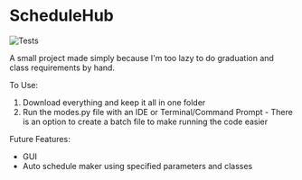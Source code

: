 # ScheduleHub
![Tests](https://github.com/ethanc-ec/ScheduleHub/blob/main/.github/workflows/tests.yml/badge.svg)

A small project made simply because I'm too lazy to do graduation and class requirements by hand.

To Use:
  1. Download everything and keep it all in one folder
  2. Run the modes.py file with an IDE or Terminal/Command Prompt
    - There is an option to create a batch file to make running the code easier
  
Future Features:
  - GUI
  - Auto schedule maker using specified parameters and classes
